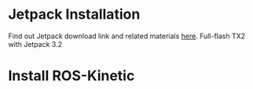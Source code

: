 # Jetpack Installation

Find out Jetpack download link and related materials [here](https://developer.nvidia.com/embedded/jetpack). Full-flash TX2 with Jetpack 3.2

# Install ROS-Kinetic
